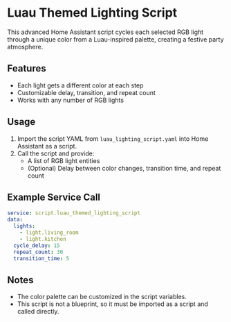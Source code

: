 # Luau Themed Lighting Script

This advanced Home Assistant script cycles each selected RGB light through a unique color from a Luau-inspired palette, creating a festive party atmosphere.

## Features
- Each light gets a different color at each step
- Customizable delay, transition, and repeat count
- Works with any number of RGB lights

## Usage
1. Import the script YAML from `luau_lighting_script.yaml` into Home Assistant as a script.
2. Call the script and provide:
   - A list of RGB light entities
   - (Optional) Delay between color changes, transition time, and repeat count

## Example Service Call
```yaml
service: script.luau_themed_lighting_script
data:
  lights:
    - light.living_room
    - light.kitchen
  cycle_delay: 15
  repeat_count: 30
  transition_time: 5
```

## Notes
- The color palette can be customized in the script variables.
- This script is not a blueprint, so it must be imported as a script and called directly.
